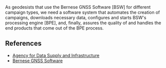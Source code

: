 
As geodesists that use the Bernese GNSS Software [BSW] for different campaign
types, we need a software system that automates the creation of campaigns,
downloads necessary data, configures and starts BSW's processing engine [BPE],
and, finally, assures the quality of and handles the end products that come out
of the BPE process.


## References

*   [Agency for Data Supply and Infrastructure](https://eng.sdfi.dk/)
*   [Bernese GNSS Software](http://www.bernese.unibe.ch/)

